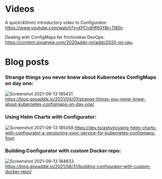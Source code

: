 # Videos
A quick(40min) introductory video to Configurator:
https://www.youtube.com/watch?v=kPCndHfltGY&t=1180s

Dealing with ConfigMaps for frictionless DevOps:
https://content.sonatype.com/2020addo-mi/addo2020-mi-raju

# Blog posts


### Strange things you never knew about Kubernetes ConfigMaps on day one:

![Screenshot 2021-09-13 185431](https://user-images.githubusercontent.com/81635340/133091566-d37a04cc-e8ec-45e2-b44c-a19dc8bd05cd.png)
https://blog.gopaddle.io/2021/04/01/strange-things-you-never-knew-about-kubernetes-configmaps-on-day-one/


### Using Helm Charts with Configurator:

![Screenshot 2021-09-13 185058](https://user-images.githubusercontent.com/81635340/133091304-4959e814-9e10-4f11-afde-499da7191563.png)
https://dev.to/ashvin/using-helm-charts-with-configurator-a-versioning-sync-service-for-kubernetes-configmaps-1non


### Building Configurator with custom Docker repo:

![Screenshot 2021-09-13 184833](https://user-images.githubusercontent.com/81635340/133091360-509672a7-3793-4f4d-8b27-b89b3e5afb19.png)
https://blog.gopaddle.io/2021/08/31/building-configurator-with-custom-docker-repo/

